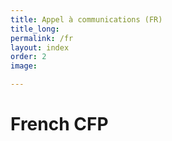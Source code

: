```yaml
---
title: Appel à communications (FR)
title_long: 
permalink: /fr
layout: index
order: 2
image: 

---
```

# French CFP
